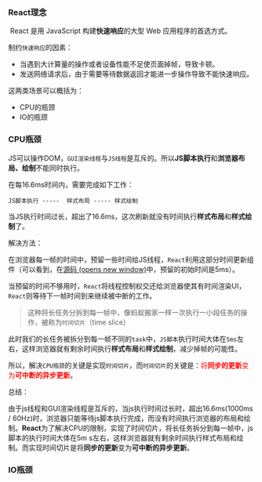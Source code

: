 ### React理念

​		React 是用 JavaScript 构建**快速响应**的大型 Web 应用程序的首选方式。

制约`快速响应`的因素：

- 当遇到大计算量的操作或者设备性能不足使页面掉帧，导致卡顿。
- 发送网络请求后，由于需要等待数据返回才能进一步操作导致不能快速响应。

这两类场景可以概括为：

- CPU的瓶颈
- IO的瓶颈

### CPU瓶颈

JS可以操作DOM，`GUI渲染线程`与`JS线程`是互斥的。所以**JS脚本执行**和**浏览器布局、绘制**不能同时执行。

在每16.6ms时间内，需要完成如下工作：

```text
JS脚本执行 -----  样式布局 ----- 样式绘制
```

当JS执行时间过长，超出了16.6ms，这次刷新就没有时间执行**样式布局**和**样式绘制**了。

解决方法：

在浏览器每一帧的时间中，预留一些时间给JS线程，`React`利用这部分时间更新组件（可以看到，在[源码 (opens new window)](https://github.com/facebook/react/blob/1fb18e22ae66fdb1dc127347e169e73948778e5a/packages/scheduler/src/forks/SchedulerHostConfig.default.js#L119)中，预留的初始时间是5ms）。

当预留的时间不够用时，`React`将线程控制权交还给浏览器使其有时间渲染UI，`React`则等待下一帧时间到来继续被中断的工作。

> 这种将长任务分拆到每一帧中，像蚂蚁搬家一样一次执行一小段任务的操作，被称为`时间切片`（time slice）

此时我们的长任务被拆分到每一帧不同的`task`中，`JS脚本`执行时间大体在`5ms`左右，这样浏览器就有剩余时间执行**样式布局**和**样式绘制**，减少掉帧的可能性。

所以，解决`CPU瓶颈`的关键是实现`时间切片`，而`时间切片`的关键是：<font color=red>将**同步的更新**变为**可中断的异步更新**</font>。

总结：

​		由于js线程和GUI渲染线程是互斥的，当js执行时间过长时，超出16.6ms(1000ms / 60Hz)时，浏览器只能等待js脚本执行完成，而没有时间执行浏览器的布局和绘制。**React**为了解决CPU的限制，实现了时间切片，将长任务拆分到每一帧中，js脚本的执行时间大体在5m s左右，这样浏览器就有剩余时间执行样式布局和绘制。而实现时间切片是将**同步的更新**变为**可中断的异步更新**。

### IO瓶颈

